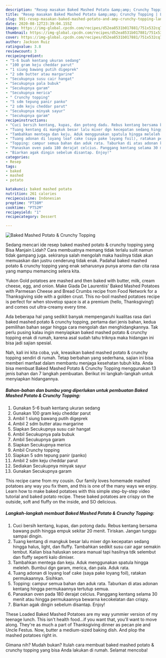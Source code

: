 ```yaml
---
description: "Resep masakan Baked Mashed Potato &amp;amp; Crunchy Topping | Langkah Membuat Baked Mashed Potato &amp;amp; Crunchy Topping Yang Bikin Ngiler"
title: "Resep masakan Baked Mashed Potato &amp;amp; Crunchy Topping | Langkah Membuat Baked Mashed Potato &amp;amp; Crunchy Topping Yang Bikin Ngiler"
slug: 991-resep-masakan-baked-mashed-potato-and-amp-crunchy-topping-langkah-membuat-baked-mashed-potato-and-amp-crunchy-topping-yang-bikin-ngiler
date: 2020-08-12T23:39:04.155Z
image: https://img-global.cpcdn.com/recipes/d52ea8531b017881/751x532cq70/baked-mashed-potato-crunchy-topping-foto-resep-utama.jpg
thumbnail: https://img-global.cpcdn.com/recipes/d52ea8531b017881/751x532cq70/baked-mashed-potato-crunchy-topping-foto-resep-utama.jpg
cover: https://img-global.cpcdn.com/recipes/d52ea8531b017881/751x532cq70/baked-mashed-potato-crunchy-topping-foto-resep-utama.jpg
author: Jackson Ruiz
ratingvalue: 3.8
reviewcount: 3
recipeingredient:
- "5-6 buah kentang ukuran sedang"
- "100 gram keju cheddar parut"
- "1 siung bawang putih digeprek"
- "2 sdm butter atau margarine"
- "Secukupnya susu cair hangat"
- "Secukupnya pala bubuk"
- "Secukupnya garam"
- "Secukupnya merica"
- " Crunchy topping"
- "5 sdm tepung panir panko"
- "2 sdm keju cheddar parut"
- "Secukupnya minyak sayur"
- "Secukupnya garam"
recipeinstructions:
- "Cuci bersih kentang, kupas, dan potong dadu. Rebus kentang bersama bawang putih hingga empuk sekitar 20 menit. Tiriskan. Jangan tunggu sampai dingin."
- "Tuang kentang di mangkuk besar lalu mixer dgn kecepatan sedang hingga halus, light, dan fluffy. Tambahkan sedikit susu cair agar semakin lembut. Kalian bisa haluskan secara manual tapi hasilnya tdk selembut dan fluffy seperti kalo dimixer."
- "Tambahkan mentega dan keju. Aduk menggunakan spatula hingga meleleh. Bumbui dgn garam, merica, dan pala. Aduk rata."
- "Tuang adonan di loyang loaf cake (saya pake loyang foil), ratakan permukaannya. Sisihkan."
- "Topping: campur semua bahan dan aduk rata. Taburkan di atas adonan kentang hingga permukaannya tertutup semua."
- "Panaskan oven pada 180 derajat celcius. Panggang kentang selama 30 menit atau hingga permukaannya bewarna kecokelatan dan crispy."
- "Biarkan agak dingin sebelum disantap. Enjoy!"
categories:
- Resep
tags:
- baked
- mashed
- potato

katakunci: baked mashed potato 
nutrition: 261 calories
recipecuisine: Indonesian
preptime: "PT38M"
cooktime: "PT52M"
recipeyield: "1"
recipecategory: Dessert

---
```



![Baked Mashed Potato &amp; Crunchy Topping](https://img-global.cpcdn.com/recipes/d52ea8531b017881/751x532cq70/baked-mashed-potato-crunchy-topping-foto-resep-utama.jpg)

Sedang mencari ide resep baked mashed potato &amp; crunchy topping yang Bisa Manjain Lidah? Cara membuatnya memang tidak terlalu sulit namun tidak gampang juga. sekiranya salah mengolah maka hasilnya tidak akan memuaskan dan justru cenderung tidak enak. Padahal baked mashed potato &amp; crunchy topping yang enak seharusnya punya aroma dan cita rasa yang mampu memancing selera kita.

Yukon Gold potatoes are mashed and then baked with butter, milk, cream cheese, egg, and onion. Make Giada De Laurentiis&#39; Baked Mashed Potatoes with Parmesan Cheese and Bread Crumbs recipe from Food Network for a Thanksgiving side with a golden crust. This no-boil mashed potatoes recipe is perfect for when stovetop space is at a premium (hello, Thanksgiving!) and comes out ultra-creamy every time.

Ada beberapa hal yang sedikit banyak mempengaruhi kualitas rasa dari baked mashed potato &amp; crunchy topping, pertama dari jenis bahan, kedua pemilihan bahan segar hingga cara mengolah dan menghidangkannya. Tak perlu pusing kalau ingin menyiapkan baked mashed potato &amp; crunchy topping enak di rumah, karena asal sudah tahu triknya maka hidangan ini bisa jadi sajian spesial.


Nah, kali ini kita coba, yuk, kreasikan baked mashed potato &amp; crunchy topping sendiri di rumah. Tetap berbahan yang sederhana, sajian ini bisa memberi manfaat dalam membantu menjaga kesehatan tubuh kita. Anda bisa membuat Baked Mashed Potato &amp; Crunchy Topping menggunakan 13 jenis bahan dan 7 langkah pembuatan. Berikut ini langkah-langkah untuk menyiapkan hidangannya.

<!--inarticleads1-->

##### Bahan-bahan dan bumbu yang diperlukan untuk pembuatan Baked Mashed Potato &amp; Crunchy Topping:

1. Gunakan 5-6 buah kentang ukuran sedang
1. Gunakan 100 gram keju cheddar parut
1. Ambil 1 siung bawang putih digeprek
1. Ambil 2 sdm butter atau margarine
1. Siapkan Secukupnya susu cair hangat
1. Ambil Secukupnya pala bubuk
1. Ambil Secukupnya garam
1. Siapkan Secukupnya merica
1. Ambil  Crunchy topping
1. Siapkan 5 sdm tepung panir (panko)
1. Ambil 2 sdm keju cheddar parut
1. Sediakan Secukupnya minyak sayur
1. Gunakan Secukupnya garam


This recipe came from my cousin. Our family loves homemade mashed potatoes any way you fix them, and this is one of the many ways we enjoy. Learn how to make baked potatoes with this simple step-by-step video tutorial and baked potato recipe. These baked potatoes are crispy on the outside, soft and fluffy on the inside, and SO delicious. 

<!--inarticleads2-->

##### Langkah-langkah membuat Baked Mashed Potato &amp; Crunchy Topping:

1. Cuci bersih kentang, kupas, dan potong dadu. Rebus kentang bersama bawang putih hingga empuk sekitar 20 menit. Tiriskan. Jangan tunggu sampai dingin.
1. Tuang kentang di mangkuk besar lalu mixer dgn kecepatan sedang hingga halus, light, dan fluffy. Tambahkan sedikit susu cair agar semakin lembut. Kalian bisa haluskan secara manual tapi hasilnya tdk selembut dan fluffy seperti kalo dimixer.
1. Tambahkan mentega dan keju. Aduk menggunakan spatula hingga meleleh. Bumbui dgn garam, merica, dan pala. Aduk rata.
1. Tuang adonan di loyang loaf cake (saya pake loyang foil), ratakan permukaannya. Sisihkan.
1. Topping: campur semua bahan dan aduk rata. Taburkan di atas adonan kentang hingga permukaannya tertutup semua.
1. Panaskan oven pada 180 derajat celcius. Panggang kentang selama 30 menit atau hingga permukaannya bewarna kecokelatan dan crispy.
1. Biarkan agak dingin sebelum disantap. Enjoy!


These Loaded Baked Mashed Potatoes are my way yummier version of my teenage lunch. This isn&#39;t health food…if you want that, you&#39;ll want to move along. They&#39;re as much a part of Thanksgiving dinner as pecan pie and Uncle Festus. Now, butter a medium-sized baking dish. And plop the mashed potatoes right in. 

Gimana nih? Mudah bukan? Itulah cara membuat baked mashed potato &amp; crunchy topping yang bisa Anda lakukan di rumah. Selamat mencoba!
